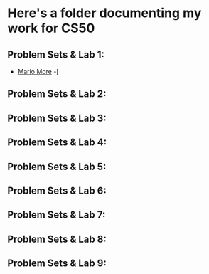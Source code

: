 # Here's a folder documenting my work for CS50

## Problem Sets & Lab 1:
- [Mario More](https://github.com/JoeyF92/Project-Work-CS50X/tree/main/mario-more)
-[


## Problem Sets & Lab 2:

## Problem Sets & Lab 3:

## Problem Sets & Lab 4:

## Problem Sets & Lab 5:

## Problem Sets & Lab 6:

## Problem Sets & Lab 7:

## Problem Sets & Lab 8:

## Problem Sets & Lab 9:
